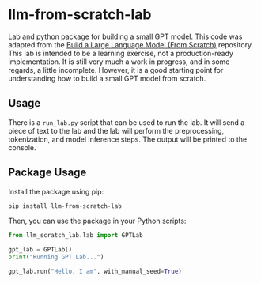 # llm-from-scratch-lab
Lab and python package for building a small GPT model. This code was adapted from the [Build a Large Language Model (From Scratch)](https://github.com/rasbt/LLMs-from-scratch) repository. This lab is intended to be a learning exercise, not a production-ready implementation.
It is still very much a work in progress, and in some regards, a little incomplete. However, it is a good starting point for understanding how to build a small GPT model from scratch.

## Usage
There is a `run_lab.py` script that can be used to run the lab. It will send a piece of text to the lab and the lab will perform the preprocessing, tokenization, and model inference steps. The output will be printed to the console.

## Package Usage
Install the package using pip:
```bash
pip install llm-from-scratch-lab
```

Then, you can use the package in your Python scripts:
```python
from llm_scratch_lab.lab import GPTLab

gpt_lab = GPTLab()
print("Running GPT Lab...")

gpt_lab.run("Hello, I am", with_manual_seed=True)
```